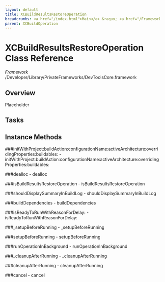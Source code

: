 ```yaml
---
layout: default
title: XCBuildResultsRestoreOperation
breadcrumbs: <a href="/index.html">Main</a> &raquo; <a href="/Frameworks.html">Framework</a> &raquo; <a href="/Frameworks/DevToolsCore.html">DevToolsCore</a> &raquo; XCBuildResultsRestoreOperation
parent: XCBuildOperation 
---
```

# XCBuildResultsRestoreOperation Class Reference

*Framework* /Developer/Library/PrivateFrameworks/DevToolsCore.framework

## Overview

Placeholder

## Tasks

## Instance Methods

<a name="-initWithProject:buildAction:configurationName:activeArchitecture:overridingProperties:buildables:"></a>
###initWithProject:buildAction:configurationName:activeArchitecture:overridingProperties:buildables:
    - initWithProject:buildAction:configurationName:activeArchitecture:overridingProperties:buildables:

<a name="-dealloc"></a>
###dealloc
    - dealloc

<a name="-isBuildResultsRestoreOperation"></a>
###isBuildResultsRestoreOperation
    - isBuildResultsRestoreOperation

<a name="-shouldDisplaySummaryInBuildLog"></a>
###shouldDisplaySummaryInBuildLog
    - shouldDisplaySummaryInBuildLog

<a name="-buildDependencies"></a>
###buildDependencies
    - buildDependencies

<a name="-isReadyToRunWithReasonForDelay:"></a>
###isReadyToRunWithReasonForDelay:
    - isReadyToRunWithReasonForDelay:

<a name="-_setupBeforeRunning"></a>
###_setupBeforeRunning
    - _setupBeforeRunning

<a name="-setupBeforeRunning"></a>
###setupBeforeRunning
    - setupBeforeRunning

<a name="-runOperationInBackground"></a>
###runOperationInBackground
    - runOperationInBackground

<a name="-_cleanupAfterRunning"></a>
###_cleanupAfterRunning
    - _cleanupAfterRunning

<a name="-cleanupAfterRunning"></a>
###cleanupAfterRunning
    - cleanupAfterRunning

<a name="-cancel"></a>
###cancel
    - cancel

